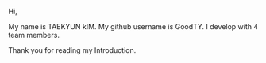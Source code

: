 Hi,

My name is TAEKYUN kIM.
My github username is GoodTY.
I develop with 4 team members.


Thank you for reading my Introduction.
